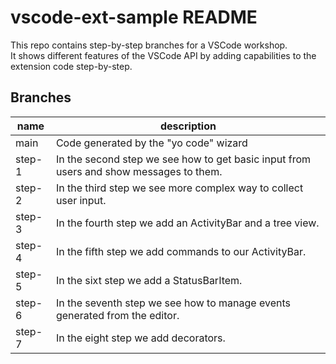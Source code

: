 # vscode-ext-sample README

This repo contains step-by-step branches for a VSCode workshop.  
It shows different features of the VSCode API by adding capabilities to the extension code step-by-step.

## Branches

| name | description |
|------|-------------|
| main | Code generated by the "yo code" wizard |
| step-1 | In the second step we see how to get basic input from  users and show messages to them. |
| step-2 | In the third step we see more complex way to collect user input. |
| step-3 | In the fourth step we add an ActivityBar and a tree view. |
| step-4 | In the fifth step we add commands to our ActivityBar. |
| step-5 | In the sixt step we add a StatusBarItem. |
| step-6 | In the seventh step we see how to manage events generated from the editor. |
| step-7 | In the eight step we add decorators. |

